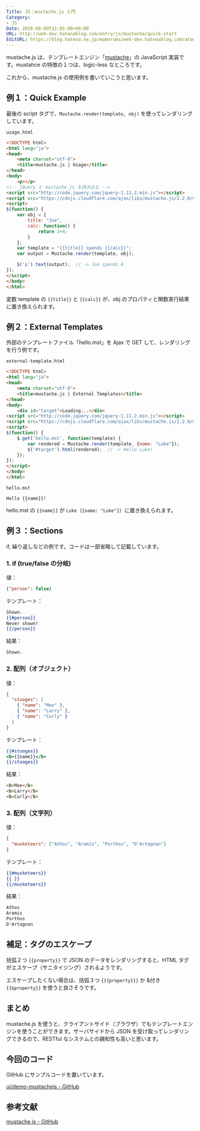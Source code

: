 ```yaml
---
Title: JS：mustache.js 入門
Category:
- JS
Date: 2016-08-09T11:05:00+09:00
URL: http://web-dev.hatenablog.com/entry/js/mustache/quick-start
EditURL: https://blog.hatena.ne.jp/mamorums/web-dev.hatenablog.com/atom/entry/10328749687178919230
---
```


mustache.js は、テンプレートエンジン「[mustache](http://mustache.github.io/)」の JavaScript 実装です。mustahce の特徴の１つは、logic-less なところです。

これから、mustache.js の使用例を書いていこうと思います。


## 例１：Quick Example
最後の script タグで、`Mustache.render(template, obj)` を使ってレンダリングしています。

`usage.html`

```html
<!DOCTYPE html>
<html lang="ja">
<head>
	<meta charset="utf-8">
	<title>mustache.js | Usage</title>
</head>
<body>
	<p></p>
<!-- jQuery と mustache.js を読み込む -->
<script src="http://code.jquery.com/jquery-1.11.2.min.js"></script>
<script src="https://cdnjs.cloudflare.com/ajax/libs/mustache.js/2.2.0/mustache.min.js"></script>
<script>
$(function() {
	var obj = {
		title: "Joe",
		calc: function() {
			return 2+4;
		}
	};
	var template = "{{title}} spends {{calc}}";
	var output = Mustache.render(template, obj);

	$('p').text(output);  // -> Joe spends 6
});
</script>
</body>
</html>
```

変数 template の `{{title}}` と `{{calc}}` が、obj のプロパティと関数実行結果に置き換えられます。


## 例２：External Templates
外部のテンプレートファイル「hello.mst」を Ajax で GET して、レンダリングを行う例です。

`external-template.html`

```html
<!DOCTYPE html>
<html lang="ja">
<head>
	<meta charset="utf-8">
	<title>mustache.js | External Templates</title>
</head>
<body>
	<div id="target">Loading...</div>
<script src="http://code.jquery.com/jquery-1.11.2.min.js"></script>
<script src="https://cdnjs.cloudflare.com/ajax/libs/mustache.js/2.2.0/mustache.min.js"></script>
<script>
$(function() {
	$.get('hello.mst', function(template) {
		var rendered = Mustache.render(template, {name: "Luke"});
		$('#target').html(rendered);  // -> Hello Luke!
	});
});
</script>
</body>
</html>
```

`hello.mst`

```
Hello {{name}}!
```

hello.mst の `{{name}}` が `Luke`（`{name: "Luke"}`）に置き換えられます。




## 例３：Sections
if, 繰り返しなどの例です。コードは一部省略して記載しています。

### 1. if (true/false の分岐)
値：

```json
{"person": false}
```

テンプレート：

```mustache
Shown.
{{#person}}
Never shown!
{{/person}}
```

結果：

```txt
Shown.
```


### 2. 配列（オブジェクト）
値：

```json
{
  "stooges": [
    { "name": "Moe" },
    { "name": "Larry" },
    { "name": "Curly" }
  ]
}
```

テンプレート：

```mustache
{{#stooges}}
<b>{{name}}</b>
{{/stooges}}
```

結果：

```html
<b>Moe</b>
<b>Larry</b>
<b>Curly</b>
```

### 3. 配列（文字列）
値：

```json
{
  "musketeers": ["Athos", "Aramis", "Porthos", "D'Artagnan"]
}
```

テンプレート：

```mustache
{{#musketeers}}
{{.}}
{{/musketeers}}
```

結果：

```txt
Athos
Aramis
Porthos
D'Artagnan
```

## 補足：タグのエスケープ
括弧２つ `{{property}}` で JSON のデータをレンダリングすると、HTML タグがエスケープ（サニタイジング）されるようです。

エスケープしたくない場合は、括弧３つ `{{{property}}}` か &付き `{{&property}}` を使うと良さそうです。


## まとめ
mustache.js を使うと、クライアントサイド（ブラウザ）でもテンプレートエンジンを使うことができます。サーバサイドから JSON を受け取ってレンダリングできるので、RESTful なシステムとの親和性も高いと思います。


## 今回のコード
GitHub にサンプルコードを置いています。

[ui/demo-mustachejs - GitHub](https://github.com/mamorum/blog/tree/master/code/ui/demo-mustachejs)


## 参考文献
[mustache.js - GitHub](https://github.com/janl/mustache.js/)

